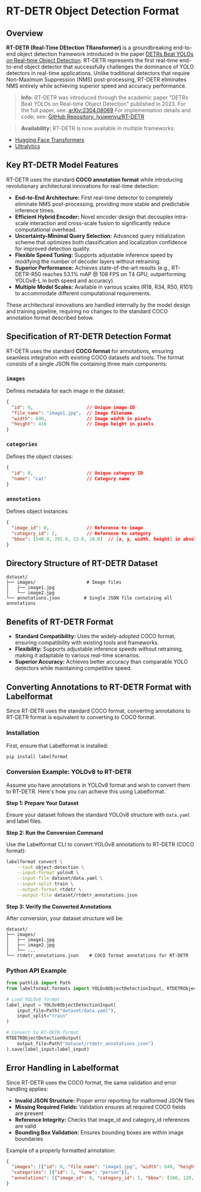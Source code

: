 # RT-DETR Object Detection Format

## Overview

**RT-DETR (Real-Time DEtection TRansformer)** is a groundbreaking end-to-end object detection framework introduced in the paper [DETRs Beat YOLOs on Real-time Object Detection](https://arxiv.org/abs/2304.08069). RT-DETR represents the first real-time end-to-end object detector that successfully challenges the dominance of YOLO detectors in real-time applications. Unlike traditional detectors that require Non-Maximum Suppression (NMS) post-processing, RT-DETR eliminates NMS entirely while achieving superior speed and accuracy performance.

> **Info:** RT-DETR was introduced through the academic paper "DETRs Beat YOLOs on Real-time Object Detection" published in 2023.
  For the full paper, see: [arXiv:2304.08069](https://arxiv.org/abs/2304.08069)
  For implementation details and code, see: [GitHub Repository: lyuwenyu/RT-DETR](https://github.com/lyuwenyu/RT-DETR)

> **Availability:** RT-DETR is now available in multiple frameworks:
  - [Hugging Face Transformers](https://huggingface.co/docs/transformers/model_doc/rt_detr)
  - [Ultralytics](https://docs.ultralytics.com/models/rtdetr/)

## Key RT-DETR Model Features

RT-DETR uses the standard **COCO annotation format** while introducing revolutionary architectural innovations for real-time detection:

- **End-to-End Architecture:** First real-time detector to completely eliminate NMS post-processing, providing more stable and predictable inference times.
- **Efficient Hybrid Encoder:** Novel encoder design that decouples intra-scale interaction and cross-scale fusion to significantly reduce computational overhead.
- **Uncertainty-Minimal Query Selection:** Advanced query initialization scheme that optimizes both classification and localization confidence for improved detection quality.
- **Flexible Speed Tuning:** Supports adjustable inference speed by modifying the number of decoder layers without retraining.
- **Superior Performance:** Achieves state-of-the-art results (e.g., RT-DETR-R50 reaches 53.1% mAP @ 108 FPS on T4 GPU, outperforming YOLOv8-L in both speed and accuracy).
- **Multiple Model Scales:** Available in various scales (R18, R34, R50, R101) to accommodate different computational requirements.

These architectural innovations are handled internally by the model design and training pipeline, requiring no changes to the standard COCO annotation format described below.

## Specification of RT-DETR Detection Format

RT-DETR uses the standard **COCO format** for annotations, ensuring seamless integration with existing COCO datasets and tools. The format consists of a single JSON file containing three main components:

### `images`
Defines metadata for each image in the dataset:
```json
{
  "id": 0,                    // Unique image ID
  "file_name": "image1.jpg",  // Image filename
  "width": 640,               // Image width in pixels
  "height": 416               // Image height in pixels
}
```

### `categories`
Defines the object classes:
```json
{
  "id": 0,                    // Unique category ID
  "name": "cat"               // Category name
}
```

### `annotations`
Defines object instances:
```json
{
  "image_id": 0,              // Reference to image
  "category_id": 2,           // Reference to category
  "bbox": [540.0, 295.0, 23.0, 18.0]  // [x, y, width, height] in absolute pixels
}
```

## Directory Structure of RT-DETR Dataset

```
dataset/
├── images/                   # Image files
│   ├── image1.jpg
│   └── image2.jpg
└── annotations.json         # Single JSON file containing all annotations
```

## Benefits of RT-DETR Format

- **Standard Compatibility:** Uses the widely-adopted COCO format, ensuring compatibility with existing tools and frameworks.
- **Flexibility:** Supports adjustable inference speeds without retraining, making it adaptable to various real-time scenarios.
- **Superior Accuracy:** Achieves better accuracy than comparable YOLO detectors while maintaining competitive speed.

## Converting Annotations to RT-DETR Format with Labelformat

Since RT-DETR uses the standard COCO format, converting annotations to RT-DETR format is equivalent to converting to COCO format.

### Installation

First, ensure that Labelformat is installed:

```shell
pip install labelformat
```

### Conversion Example: YOLOv8 to RT-DETR

Assume you have annotations in YOLOv8 format and wish to convert them to RT-DETR. Here's how you can achieve this using Labelformat.

**Step 1: Prepare Your Dataset**

Ensure your dataset follows the standard YOLOv8 structure with `data.yaml` and label files.

**Step 2: Run the Conversion Command**

Use the Labelformat CLI to convert YOLOv8 annotations to RT-DETR (COCO format):
```bash
labelformat convert \
    --task object-detection \
    --input-format yolov8 \
    --input-file dataset/data.yaml \
    --input-split train \
    --output-format rtdetr \
    --output-file dataset/rtdetr_annotations.json
```

**Step 3: Verify the Converted Annotations**

After conversion, your dataset structure will be:
```
dataset/
├── images/
│   ├── image1.jpg
│   ├── image2.jpg
│   └── ...
└── rtdetr_annotations.json    # COCO format annotations for RT-DETR
```

### Python API Example

```python
from pathlib import Path
from labelformat.formats import YOLOv8ObjectDetectionInput, RTDETRObjectDetectionOutput

# Load YOLOv8 format
label_input = YOLOv8ObjectDetectionInput(
    input_file=Path("dataset/data.yaml"),
    input_split="train"
)

# Convert to RT-DETR format
RTDETRObjectDetectionOutput(
    output_file=Path("dataset/rtdetr_annotations.json")
).save(label_input=label_input)
```

## Error Handling in Labelformat

Since RT-DETR uses the COCO format, the same validation and error handling applies:

- **Invalid JSON Structure:** Proper error reporting for malformed JSON files
- **Missing Required Fields:** Validation ensures all required COCO fields are present
- **Reference Integrity:** Checks that image_id and category_id references are valid
- **Bounding Box Validation:** Ensures bounding boxes are within image boundaries

Example of a properly formatted annotation:
```json
{
  "images": [{"id": 0, "file_name": "image1.jpg", "width": 640, "height": 480}],
  "categories": [{"id": 1, "name": "person"}],
  "annotations": [{"image_id": 0, "category_id": 1, "bbox": [100, 120, 50, 80]}]
}
```